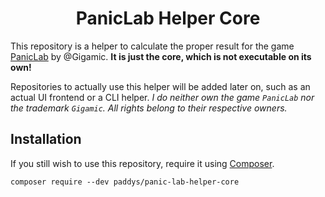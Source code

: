 <h1 align="center">PanicLab Helper Core</h1>

This repository is a helper to calculate the proper result for the game [PanicLab](http://en.gigamic.com/game/panic-lab) by @Gigamic.
**It is just the core, which is not executable on its own!**

Repositories to actually use this helper will be added later on, such as an actual UI frontend or a CLI helper.
*I do neither own the game `PanicLab` nor the trademark `Gigamic`.
All rights belong to their respective owners.*

## Installation

If you still wish to use this repository, require it using [Composer](https://getcomposer.org/).

```
composer require --dev paddys/panic-lab-helper-core
```